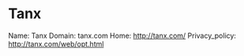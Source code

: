 
# Tanx

Name: Tanx
Domain: tanx.com
Home: http://tanx.com/
Privacy_policy: http://tanx.com/web/opt.html
